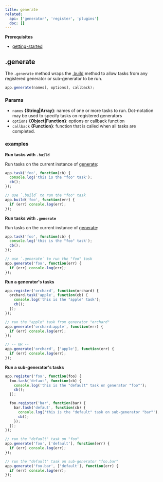 ```yaml
---
title: generate
related:
  api: ['generator', 'register', 'plugins']
  doc: []
---
```


**Prerequisites**

- [getting-started](docs/getting-started.md)


## .generate

The `.generate` method wraps the [.build](api/build.md) method to allow tasks from any registered generator or sub-generator to be run.

```js
app.generate(names[, options], callback);
```

### Params

- `names` **{String|Array}**: names of one or more tasks to run. Dot-notation may be used to specify tasks on registered generators
- `options` **{Object|Function}**: options or callback function
- `callback` **{Function}**: function that is called when all tasks are completed. 

### examples

**Run tasks with `.build`**

Run tasks on the current instance of [generate](docs/generate.md):

```js
app.task('foo', function(cb) {
  console.log('this is the "foo" task');
  cb();
});

// use `.build` to run the "foo" task
app.build('foo', function(err) {
  if (err) console.log(err);
});
```

**Run tasks with `.generate`**

Run tasks on the current instance of [generate](docs/generate.md):

```js
app.task('foo', function(cb) {
  console.log('this is the "foo" task');
  cb();
});

// use `.generate` to run the "foo" task
app.generate('foo', function(err) {
  if (err) console.log(err);
});
```

**Run a generator's tasks**

```js
app.register('orchard', function(orchard) {
  orchard.task('apple', function(cb) {
    console.log('this is the "apple" task');
    cb();
  });
});

// run the "apple" task from generator "orchard"
app.generate('orchard:apple', function(err) {
  if (err) console.log(err);
});

// -- OR --
app.generate('orchard', ['apple'], function(err) {
  if (err) console.log(err);
});
```

**Run a sub-generator's tasks**

```js
app.register('foo', function(foo) {
  foo.task('defaut', function(cb) {
    console.log('this is the "default" task on generator "foo"');
    cb();
  });

  foo.register('bar', function(bar) {
    bar.task('defaut', function(cb) {
      console.log('this is the "default" task on sub-generator "bar"');
      cb();
    });
  });
});

// run the "default" task on "foo"
app.generate('foo', ['default'], function(err) {
  if (err) console.log(err);
});

// run the "default" task on sub-generator "foo.bar"
app.generate('foo.bar', ['default'], function(err) {
  if (err) console.log(err);
});
```

